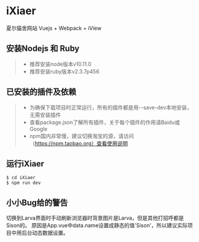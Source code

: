 # iXiaer
夏尔猫舍网站 Vuejs + Webpack + iView

## 安装Nodejs 和 Ruby
> * 推荐安装node版本v10.11.0
> * 推荐安装ruby版本v2.3.7p456

## 已安装的插件及依赖
> * 为确保下载项目时正常运行，所有的插件都是用--save-dev本地安装，无需安装插件
> * 查看package.json了解所有插件，关于每个插件的作用请Baidu或Google
> * npm国内非常慢，建议切换淘宝的源，请访问（https://npm.taobao.org）查看使用说明

## 运行iXiaer
```shell
$ cd iXiaer
$ npm run dev
```
## 小小Bug给的警告
切换到Larva界面时手动刷新浏览器时背景图片是Larva，但是其他打招呼都是Sison的。
原因是App.vue中data.name设置成静态的值'Sison'，所以建议实际项目中用后台动态数据设置。
